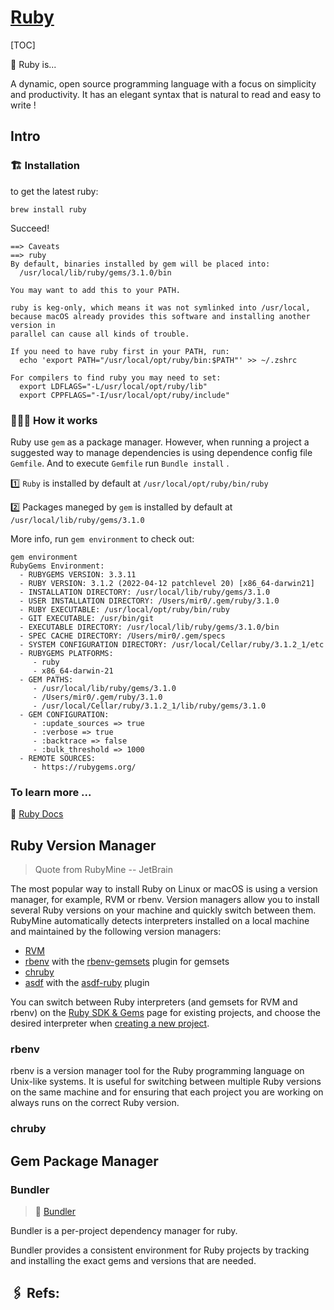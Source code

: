 # [Ruby](https://www.ruby-lang.org/en/)

[TOC]



💎 Ruby is...

A dynamic, open source programming language with a focus on simplicity and productivity. It has an elegant syntax that is natural to read and easy to write !



## Intro

### 🏗 Installation

to get the latest ruby: 
```shell
brew install ruby
```

Succeed!
```shell
==> Caveats
==> ruby
By default, binaries installed by gem will be placed into:
  /usr/local/lib/ruby/gems/3.1.0/bin

You may want to add this to your PATH.

ruby is keg-only, which means it was not symlinked into /usr/local,
because macOS already provides this software and installing another version in
parallel can cause all kinds of trouble.

If you need to have ruby first in your PATH, run:
  echo 'export PATH="/usr/local/opt/ruby/bin:$PATH"' >> ~/.zshrc

For compilers to find ruby you may need to set:
  export LDFLAGS="-L/usr/local/opt/ruby/lib"
  export CPPFLAGS="-I/usr/local/opt/ruby/include"
```



### 🏋🏿‍♂️ How it works

Ruby use `gem` as a package manager. However, when running a project a suggested way to manage dependencies is using dependence config file `Gemfile`. And to execute `Gemfile` run `Bundle install` .



1️⃣ `Ruby` is installed by default at `/usr/local/opt/ruby/bin/ruby`

2️⃣ Packages maneged by `gem` is installed by default at `/usr/local/lib/ruby/gems/3.1.0`



More info, run `gem environment` to check out: 

```shell
gem environment
RubyGems Environment:
  - RUBYGEMS VERSION: 3.3.11
  - RUBY VERSION: 3.1.2 (2022-04-12 patchlevel 20) [x86_64-darwin21]
  - INSTALLATION DIRECTORY: /usr/local/lib/ruby/gems/3.1.0
  - USER INSTALLATION DIRECTORY: /Users/mir0/.gem/ruby/3.1.0
  - RUBY EXECUTABLE: /usr/local/opt/ruby/bin/ruby
  - GIT EXECUTABLE: /usr/bin/git
  - EXECUTABLE DIRECTORY: /usr/local/lib/ruby/gems/3.1.0/bin
  - SPEC CACHE DIRECTORY: /Users/mir0/.gem/specs
  - SYSTEM CONFIGURATION DIRECTORY: /usr/local/Cellar/ruby/3.1.2_1/etc
  - RUBYGEMS PLATFORMS:
     - ruby
     - x86_64-darwin-21
  - GEM PATHS:
     - /usr/local/lib/ruby/gems/3.1.0
     - /Users/mir0/.gem/ruby/3.1.0
     - /usr/local/Cellar/ruby/3.1.2_1/lib/ruby/gems/3.1.0
  - GEM CONFIGURATION:
     - :update_sources => true
     - :verbose => true
     - :backtrace => false
     - :bulk_threshold => 1000
  - REMOTE SOURCES:
     - https://rubygems.org/
```



### To learn more ...

📂 [Ruby Docs](https://www.ruby-lang.org/en/documentation/)



## Ruby Version Manager

> Quote from RubyMine -- JetBrain 

The most popular way to install Ruby on Linux or macOS is using a version manager, for example, RVM or rbenv. Version managers allow you to install several Ruby versions on your machine and quickly switch between them. RubyMine automatically detects interpreters installed on a local machine and maintained by the following version managers:

- [RVM](https://rvm.io/)
- [rbenv](https://github.com/rbenv/rbenv) with the [rbenv-gemsets](https://github.com/jf/rbenv-gemset) plugin for gemsets
- [chruby](https://github.com/postmodern/chruby)
- [asdf](https://github.com/asdf-vm/asdf) with the [asdf-ruby](https://github.com/asdf-vm/asdf-ruby) plugin

You can switch between Ruby interpreters (and gemsets for RVM and rbenv) on the [Ruby SDK & Gems](https://www.jetbrains.com/help/ruby/configuring-language-interpreter.html#select_ruby_interpreter) page for existing projects, and choose the desired interpreter when [creating a new project](https://www.jetbrains.com/help/ruby/create-and-run-your-first-project.html#create_rails_app).



### rbenv

rbenv is a version manager tool for the Ruby programming language on Unix-like systems. It is useful for switching between multiple Ruby versions on the same machine and for ensuring that each project you are working on always runs on the correct Ruby version.



### chruby





## Gem Package Manager

### Bundler

> :link:  [Bundler](../../🛠️%20Programming%20Tools%20Chain/Project%20Builder%20&%20Manager/🔬%20Language-Specific%20Managers/Ruby%20Managers/Package%20&%20Dependency%20Managers/Bundler.md) 

Bundler is a per-project dependency manager for ruby. 

Bundler provides a consistent environment for Ruby projects by tracking and installing the exact gems and versions that are needed.



## 🖇 Refs:

[How to find where gem files are installed]:https://stackoverflow.com/questions/19072070/how-to-find-where-gem-files-are-installed
[Don't use Ruby pre-built on macOS by default]:https://www.freecodecamp.org/news/do-not-use-mac-system-ruby-do-this-instead/
[install Ruby on Rails / macOS]:https://mac.install.guide/rubyonrails/index.html
[install Ruby on your mac -- everything you need to know]:https://stackify.com/install-ruby-on-your-mac-everything-you-need-to-get-going/



